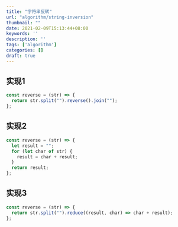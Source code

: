 ```yaml
---
title: "字符串反转"
url: "algorithm/string-inversion"
thumbnail: ""
date: 2021-02-09T15:13:44+08:00
keywords: ''
description: ''
tags: ['algorithm']
categories: []
draft: true
---
```


## 实现1

```javascript
const reverse = (str) => {
  return str.split("").reverse().join("");
};
```

## 实现2

```javascript
const reverse = (str) => {
  let result = "";
  for (let char of str) {
    result = char + result;
  }
  return result;
};
```

## 实现3

```javascript
const reverse = (str) => {
  return str.split("").reduce((result, char) => char + result);
};
```
